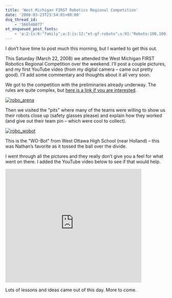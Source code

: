 ```yaml
---
title: 'West Michigan FIRST Robotics Regional Competition'
date: '2008-03-23T23:54:01+00:00'
dsq_thread_id:
    - '566546077'
et_enqueued_post_fonts:
    - 'a:2:{s:6:"family";a:3:{s:12:"et-gf-roboto";s:91:"Roboto:100,100italic,300,300italic,regular,italic,500,500italic,700,700italic,900,900italic";s:22:"et-gf-roboto-condensed";s:59:"Roboto+Condensed:300,300italic,regular,italic,700,700italic";s:17:"et-gf-roboto-slab";s:51:"Roboto+Slab:100,200,300,regular,500,600,700,800,900";}s:6:"subset";a:7:{i:0;s:9:"latin-ext";i:1;s:5:"greek";i:2;s:9:"greek-ext";i:3;s:10:"vietnamese";i:4;s:8:"cyrillic";i:5;s:5:"latin";i:6;s:12:"cyrillic-ext";}}'
---
```


I don’t have time to post much this morning, but I wanted to get this out.

This Saturday (March 22, 2008) we attended the West Michigan FIRST Robotics Regional Competition over the weekend. I’ll post a couple pictures, and my first YouTube video (from my digital camera – came out pretty good). I’ll add some commentary and thoughts about it all very soon.

We got to the competition with the preliminaries already underway. The rules are quite complex, but [here is a link if you are interested](http://www.usfirst.org/uploadedFiles/Community/FRC/FRC_Documents_and_Updates/2008_Assets/Manual/7%20-The%20Game-RevG.pdf).

[![robo_arena](http://www.bruceabernethy.com/wp-content/uploads/WindowsLiveWriter/WestMichiganFIRSTRoboticsRegionalCompeti_6D21/robo_arena_thumb.png)](http://www.bruceabernethy.com/wp-content/uploads/WindowsLiveWriter/WestMichiganFIRSTRoboticsRegionalCompeti_6D21/robo_arena_2.png)

Then we visited the "pits" where many of the teams were willing to show us their robots close up (safety glasses please) and explain how they worked (and give out their team pin – which were cool to collect).

[![robo_wobot](http://www.bruceabernethy.com/wp-content/uploads/WindowsLiveWriter/WestMichiganFIRSTRoboticsRegionalCompeti_6D21/robo_wobot_thumb.png)](http://www.bruceabernethy.com/wp-content/uploads/WindowsLiveWriter/WestMichiganFIRSTRoboticsRegionalCompeti_6D21/robo_wobot_2.png)

This is the "WO-Bot" from West Ottawa High School (near Holland) – this was Nathan’s favorite as it tossed the ball over the divide.

I went through all the pictures and they really don’t give you a feel for what went on there. I added the YouTube video below to see if that would help.

<embed height="355" src="http://www.youtube.com/v/23mhhezXaRU&hl=en" type="application/x-shockwave-flash" width="425" wmode="transparent"></embed>

Lots of lessons and ideas came out of this day. More to come.